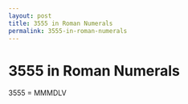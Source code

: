 ```yaml
---
layout: post
title: 3555 in Roman Numerals
permalink: 3555-in-roman-numerals
---
```


# 3555 in Roman Numerals

3555 = MMMDLV
